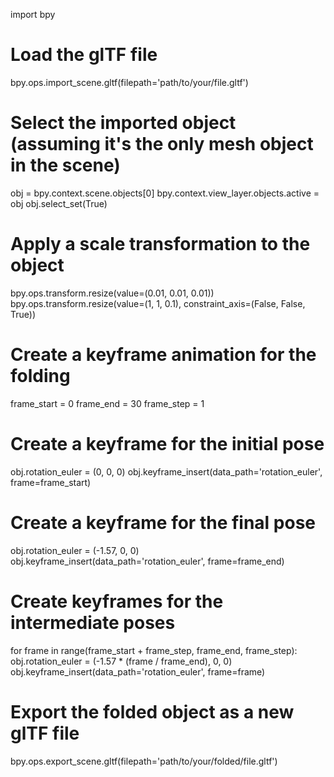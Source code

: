 import bpy

# Load the glTF file
bpy.ops.import_scene.gltf(filepath='path/to/your/file.gltf')

# Select the imported object (assuming it's the only mesh object in the scene)
obj = bpy.context.scene.objects[0]
bpy.context.view_layer.objects.active = obj
obj.select_set(True)

# Apply a scale transformation to the object
bpy.ops.transform.resize(value=(0.01, 0.01, 0.01))
bpy.ops.transform.resize(value=(1, 1, 0.1), constraint_axis=(False, False, True))

# Create a keyframe animation for the folding
frame_start = 0
frame_end = 30
frame_step = 1

# Create a keyframe for the initial pose
obj.rotation_euler = (0, 0, 0)
obj.keyframe_insert(data_path='rotation_euler', frame=frame_start)

# Create a keyframe for the final pose
obj.rotation_euler = (-1.57, 0, 0)
obj.keyframe_insert(data_path='rotation_euler', frame=frame_end)

# Create keyframes for the intermediate poses
for frame in range(frame_start + frame_step, frame_end, frame_step):
    obj.rotation_euler = (-1.57 * (frame / frame_end), 0, 0)
    obj.keyframe_insert(data_path='rotation_euler', frame=frame)

# Export the folded object as a new glTF file
bpy.ops.export_scene.gltf(filepath='path/to/your/folded/file.gltf')
